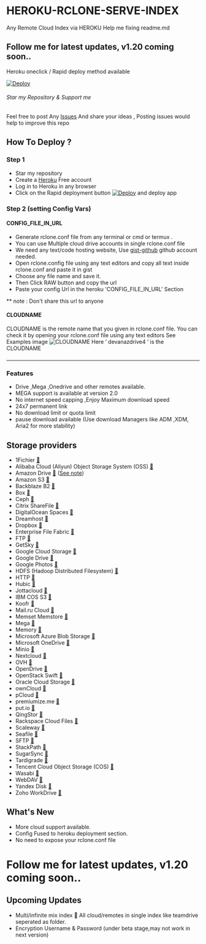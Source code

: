 # HEROKU-RCLONE-SERVE-INDEX
Any Remote Cloud Index via HEROKU
Help me fixing readme.md 

## Follow me for latest updates, v1.20 coming soon..

Heroku oneclick / Rapid deploy method available

[![Deploy](https://www.herokucdn.com/deploy/button.svg)](https://dashboard.heroku.com/new?template=https://github.com/Aayush-Shukla/HEROKU-RCLONE-SERVE-INDEX)

###### Star my Repository & Support me

 Feel free to post Any [Issues](https://github.com/developeranaz/HEROKU-RCLONE-SERVE-INDEX) And share your ideas , Posting issues would help to improve this repo

## How To Deploy ?
### Step 1
* Star my repository
* Create a [Heroku](https://dashboard.heroku.com/login) Free account
* Log in to Heroku in any browser
* Click on the Rapid deployment button [![Deploy](https://www.herokucdn.com/deploy/button.svg)](https://dashboard.heroku.com/new?template=https://github.com/developeranaz/HEROKU-RCLONE-SERVE-INDEX) and deploy app
### Step 2 (setting Config Vars)
#### CONFIG_FILE_IN_URL

* Generate rclone.conf file from any terminal or cmd or termux .
* You can use Multiple cloud drive accounts in single rclone.conf file
* We need any text/code hosting website, Use [gist-github](https://gist.github.com) github account needed.
* Open rclone.config file using any text editors and copy all text inside rclone.conf and paste it in gist
* Choose any file name and save it.
* Then Click RAW button and copy the url
* Paste your config Url in the heroku 'CONFIG_FILE_IN_URL' Section

** note : Don't share this url to anyone
#### CLOUDNAME
CLOUDNAME is the remote name that you given in rclone.conf file.
You can check it by opening your rclone.conf file using any text editors 
See Examples image ![CLOUDNAME](https://raw.githubusercontent.com/developeranaz/HEROKU-RCLONE-SERVE-INDEX/main/.example_images/Screenshot_20210506_165138.jpg) Here ‘ devanazdrive4 ‘ is the CLOUDNAME
### 

------------
### Features

* Drive ,Mega ,Onedrive and other remotes available.
* MEGA support is available at version 2.0
* No internet speed capping ,Enjoy Maximum download speed
* 24x7 permanent link
* No download limit or quota limit
* pause download available (Use download Managers like ADM ,XDM, Aria2 for more stability)

## Storage providers

  * 1Fichier [:page_facing_up:](https://rclone.org/fichier/)
  * Alibaba Cloud (Aliyun) Object Storage System (OSS) [:page_facing_up:](https://rclone.org/s3/#alibaba-oss)
  * Amazon Drive [:page_facing_up:](https://rclone.org/amazonclouddrive/) ([See note](https://rclone.org/amazonclouddrive/#status))
  * Amazon S3 [:page_facing_up:](https://rclone.org/s3/)
  * Backblaze B2 [:page_facing_up:](https://rclone.org/b2/)
  * Box [:page_facing_up:](https://rclone.org/box/)
  * Ceph [:page_facing_up:](https://rclone.org/s3/#ceph)
  * Citrix ShareFile [:page_facing_up:](https://rclone.org/sharefile/)
  * DigitalOcean Spaces [:page_facing_up:](https://rclone.org/s3/#digitalocean-spaces)
  * Dreamhost [:page_facing_up:](https://rclone.org/s3/#dreamhost)
  * Dropbox [:page_facing_up:](https://rclone.org/dropbox/)
  * Enterprise File Fabric [:page_facing_up:](https://rclone.org/filefabric/)
  * FTP [:page_facing_up:](https://rclone.org/ftp/)
  * GetSky [:page_facing_up:](https://rclone.org/jottacloud/)
  * Google Cloud Storage [:page_facing_up:](https://rclone.org/googlecloudstorage/)
  * Google Drive [:page_facing_up:](https://rclone.org/drive/)
  * Google Photos [:page_facing_up:](https://rclone.org/googlephotos/)
  * HDFS (Hadoop Distributed Filesystem) [:page_facing_up:](https://rclone.org/hdfs/)
  * HTTP [:page_facing_up:](https://rclone.org/http/)
  * Hubic [:page_facing_up:](https://rclone.org/hubic/)
  * Jottacloud [:page_facing_up:](https://rclone.org/jottacloud/)
  * IBM COS S3 [:page_facing_up:](https://rclone.org/s3/#ibm-cos-s3)
  * Koofr [:page_facing_up:](https://rclone.org/koofr/)
  * Mail.ru Cloud [:page_facing_up:](https://rclone.org/mailru/)
  * Memset Memstore [:page_facing_up:](https://rclone.org/swift/)
  * Mega [:page_facing_up:](https://rclone.org/mega/)
  * Memory [:page_facing_up:](https://rclone.org/memory/)
  * Microsoft Azure Blob Storage [:page_facing_up:](https://rclone.org/azureblob/)
  * Microsoft OneDrive [:page_facing_up:](https://rclone.org/onedrive/)
  * Minio [:page_facing_up:](https://rclone.org/s3/#minio)
  * Nextcloud [:page_facing_up:](https://rclone.org/webdav/#nextcloud)
  * OVH [:page_facing_up:](https://rclone.org/swift/)
  * OpenDrive [:page_facing_up:](https://rclone.org/opendrive/)
  * OpenStack Swift [:page_facing_up:](https://rclone.org/swift/)
  * Oracle Cloud Storage [:page_facing_up:](https://rclone.org/swift/)
  * ownCloud [:page_facing_up:](https://rclone.org/webdav/#owncloud)
  * pCloud [:page_facing_up:](https://rclone.org/pcloud/)
  * premiumize.me [:page_facing_up:](https://rclone.org/premiumizeme/)
  * put.io [:page_facing_up:](https://rclone.org/putio/)
  * QingStor [:page_facing_up:](https://rclone.org/qingstor/)
  * Rackspace Cloud Files [:page_facing_up:](https://rclone.org/swift/)
  * Scaleway [:page_facing_up:](https://rclone.org/s3/#scaleway)
  * Seafile [:page_facing_up:](https://rclone.org/seafile/)
  * SFTP [:page_facing_up:](https://rclone.org/sftp/)
  * StackPath [:page_facing_up:](https://rclone.org/s3/#stackpath)
  * SugarSync [:page_facing_up:](https://rclone.org/sugarsync/)
  * Tardigrade [:page_facing_up:](https://rclone.org/tardigrade/)
  * Tencent Cloud Object Storage (COS) [:page_facing_up:](https://rclone.org/s3/#tencent-cos)
  * Wasabi [:page_facing_up:](https://rclone.org/s3/#wasabi)
  * WebDAV [:page_facing_up:](https://rclone.org/webdav/)
  * Yandex Disk [:page_facing_up:](https://rclone.org/yandex/)
  * Zoho WorkDrive [:page_facing_up:](https://rclone.org/zoho/)

## What's New
* More cloud support available.
* Config Fused to heroku deployment section.
* No need to expose your rclone.conf file
# Follow me for latest updates, v1.20 coming soon..
## Upcoming Updates
* Multi/infinite mix index 🤩 All cloud/remotes in single index like teamdrive seperated as folder.
* Encryption Username & Password (under beta stage,may not work in next version)


